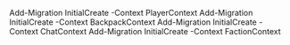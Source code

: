 ﻿Add-Migration InitialCreate -Context PlayerContext
Add-Migration InitialCreate -Context BackpackContext
Add-Migration InitialCreate -Context ChatContext
Add-Migration InitialCreate -Context FactionContext